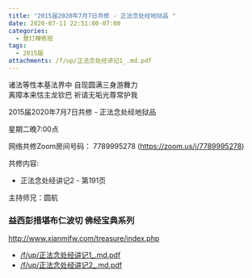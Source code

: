 ```yaml
---
title: "2015届2020年7月7日共修 - 正法念处经地狱品 "
date: 2020-07-11 22:51:00-07:00
categories:
  - 慧灯禅修班
tags:
  - 2015届
attachments: /f/up/正法念处经讲记1_.md.pdf
---
```

诸法等性本基法界中 自现圆满三身游舞力  
离障本来怙主龙钦巴 祈请无垢光尊常护我  

2015届2020年7月7日共修 - 正法念处经地狱品 

星期二晚7:00点

网络共修Zoom房间号码： 7789995278 (<https://zoom.us/j/7789995278>)

共修内容: 

* 正法念处经讲记2 - 第191页

主持师兄：圆航

### 益西彭措堪布仁波切 佛经宝典系列
<http://www.xianmifw.com/treasure/index.php>

- [/f/up/正法念处经讲记1_.md.pdf](/f/up/正法念处经讲记1_.md.pdf)
- [/f/up/正法念处经讲记2_.md.pdf](/f/up/正法念处经讲记2_.md.pdf)
